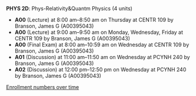 **PHYS 2D**: Phys-Relativity&Quantm Physics (4 units)

- **A00** (Lecture) at 8:00 am–8:50 am on Thursday at CENTR 109 by Branson, James G (A00395043)
- **A00** (Lecture) at 9:00 am–9:50 am on Monday, Wednesday, Friday at CENTR 109 by Branson, James G (A00395043)
- **A00** (Final Exam) at 8:00 am–10:59 am on Wednesday at CENTR 109 by Branson, James G (A00395043)
- **A01** (Discussion) at 11:00 am–11:50 am on Wednesday at PCYNH 240 by Branson, James G (A00395043)
- **A02** (Discussion) at 12:00 pm–12:50 pm on Wednesday at PCYNH 240 by Branson, James G (A00395043)

[Enrollment numbers over time](./PHYS2D.tsv)
